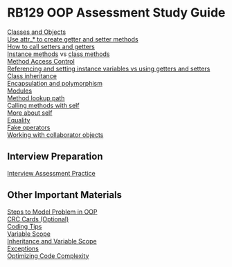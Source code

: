 # RB129 OOP Assessment Study Guide

[Classes and Objects](./oop/objects_and_classes.md)\
[Use attr_* to create getter and setter methods](./oop/objects_and_classes.md#use-attr_-to-create-getter-and-setter-methods)\
[How to call setters and getters](./oop/objects_and_classes.md#accessor-methods)\
[Instance methods](./oop/objects_and_classes.md#instance-methods) vs [class methods](./oop/objects_and_classes.md#class-methods)\
[Method Access Control](./oop/method_access_control.md)\
[Referencing and setting instance variables vs using getters and setters](./oop/objects_and_classes.md#accessor-methods)\
[Class inheritance](./oop/inheritance.md)\
[Encapsulation and polymorphism](./oop/encapsulation_and_polymorphism.md)\
[Modules](./oop/modules.md)\
[Method lookup path](./oop/inheritance.md#method-lookup-path)\
[Calling methods with self](./oop/objects_and_classes.md#calling-methods-with-self)\
[More about self](./oop/objects_and_classes.md#more-about-self)\
[Equality](./oop/equality.md)\
[Fake operators](./oop/fake_operators.md)\
[Working with collaborator objects](./oop/collaborator_objects.md)

## Interview Preparation
[Interview Assessment Practice](./oop/interview_assessment_practice.md)


## Other Important Materials
[Steps to Model Problem in OOP](./oop/steps_to_model_in_oop.md)\
[CRC Cards (Optional)](./oop/crc_cards.md)\
[Coding Tips](./oop/coding_tips.md)\
[Variable Scope](./oop/variable_scope.md)\
[Inheritance and Variable Scope](./oop/inheritance_and_variable_scope.md)\
[Exceptions](./oop/exceptions.md)\
[Optimizing Code Complexity](./oop/optimize_code_complexity.md)
